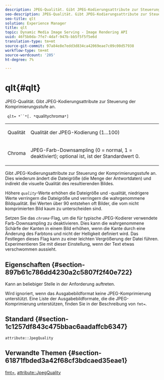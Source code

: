 ```yaml
---
description: JPEG-Qualität. Gibt JPEG-Kodierungsattribute zur Steuerung der Komprimierungsstufe an.
seo-description: JPEG-Qualität. Gibt JPEG-Kodierungsattribute zur Steuerung der Komprimierungsstufe an.
seo-title: qlt
solution: Experience Manager
title: qlt
topic: Dynamic Media Image Serving - Image Rendering API
uuid: 46f5b0da-7fe7-4daf-947b-bb5f5f5f5e6d
translation-type: tm+mt
source-git-commit: 97a84e8e7edd3d834ca42069eae7c09c00d57938
workflow-type: tm+mt
source-wordcount: '205'
ht-degree: 7%

---
```



# qlt{#qlt}

JPEG-Qualität. Gibt JPEG-Kodierungsattribute zur Steuerung der Komprimierungsstufe an.

` qlt= *``*[. *`qualitychroma`*]`

<table id="simpletable_A245B6A3D2374A6A89DE63A5621CFEC0"> 
 <tr class="strow"> 
  <td class="stentry"> <p> <span class="varname"> Qualität </span> </p> </td> 
  <td class="stentry"> <p>Qualität der JPEG-Kodierung (1...100) </p> </td> 
 </tr> 
 <tr class="strow"> 
  <td class="stentry"> <p> <span class="varname"> Chroma  </span> </p> </td> 
  <td class="stentry"> <p>JPEG-Farb-Downsampling (0 = normal, 1 = deaktiviert); optional ist, ist der Standardwert 0. </p> </td> 
 </tr> 
</table>

Gibt JPEG-Kodierungsattribute zur Steuerung der Komprimierungsstufe an. Dies wiederum ändert die Dateigröße (die Menge der Antwortdaten) und indirekt die visuelle Qualität des resultierenden Bildes.

Höhere *`quality`*-Werte erhöhen die Dateigröße und -qualität, niedrigere Werte verringern die Dateigröße und verringern die wahrgenommene Bildqualität. Bei Werten über 90 entstehen oft Bilder, die vom nicht komprimierten Bild kaum zu unterscheiden sind.

Setzen Sie das *`chroma`*-Flag, um die für typische JPEG-Kodierer verwendete Farb-Downsampling zu deaktivieren. Dies kann die wahrgenommene Schärfe der Kanten in einem Bild erhöhen, wenn die Kante durch eine Änderung des Farbtons und nicht der Helligkeit definiert wird. Das Festlegen dieses Flag kann zu einer leichten Vergrößerung der Datei führen. Experimentieren Sie mit dieser Einstellung, wenn der Text etwas verschwommen aussieht.

## Eigenschaften {#section-897b61c786dd4230a2c5807f2f40e722}

Kann an beliebiger Stelle in der Anforderung auftreten.

Wird ignoriert, wenn das Ausgabebildformat keine JPEG-Komprimierung unterstützt. Eine Liste der Ausgabebildformate, die die JPEG-Komprimierung unterstützen, finden Sie in der Beschreibung von `fmt=`.

## Standard {#section-1c1257df843c475bbac6aadaffcb6347}

`attribute::JpegQuality`

## Verwandte Themen {#section-61871fbded3a42f68cf3bdcaed35eae1}

[fmt=](../../../../../ir-api/http-protocol/image-rendering-api-ref/c-ir-http-protocol-ref/c-ir-http-protocol-command-reference/r-ir-fmt.md#reference-4c743f67d56b47c5b774fcc900ff758c),  [attribute::JpegQuality](../../../../../ir-api/material-cat/image-rendering-api-ref/c-ir-material-catalog/c-ir-attributes-reference/r-ir-jpegquality.md#reference-d86fc5ad18bb436891efdbe1f98fea50)
